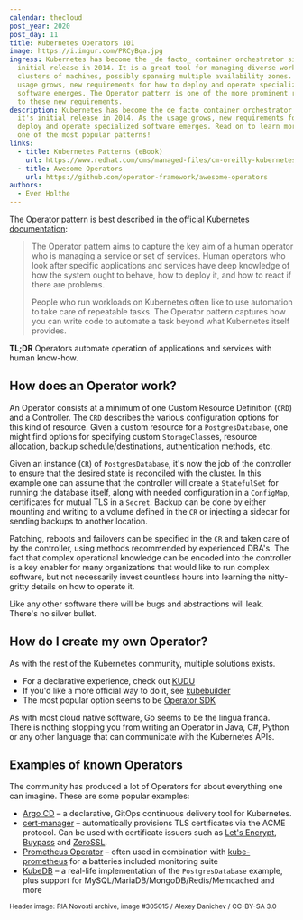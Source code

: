 ```yaml
---
calendar: thecloud
post_year: 2020
post_day: 11
title: Kubernetes Operators 101
image: https://i.imgur.com/PRCyBqa.jpg
ingress: Kubernetes has become the _de facto_ container orchestrator since it's
  initial release in 2014. It is a great tool for managing diverse workloads in
  clusters of machines, possibly spanning multiple availability zones. As the
  usage grows, new requirements for how to deploy and operate specialized
  software emerges. The Operator pattern is one of the more prominent responses
  to these new requirements.
description: Kubernetes has become the de facto container orchestrator since
  it's initial release in 2014. As the usage grows, new requirements for how to
  deploy and operate specialized software emerges. Read on to learn more about
  one of the most popular patterns!
links:
  - title: Kubernetes Patterns (eBook)
    url: https://www.redhat.com/cms/managed-files/cm-oreilly-kubernetes-patterns-ebook-f19824-201910-en.pdf
  - title: Awesome Operators
    url: https://github.com/operator-framework/awesome-operators
authors:
  - Even Holthe
---
```

The Operator pattern is best described in the [official Kubernetes documentation](https://kubernetes.io/docs/concepts/extend-kubernetes/operator/):

> The Operator pattern aims to capture the key aim of a human operator who is managing a service or set of services. Human operators who look after specific applications and services have deep knowledge of how the system ought to behave, how to deploy it, and how to react if there are problems.
>
> People who run workloads on Kubernetes often like to use automation to take care of repeatable tasks. The Operator pattern captures how you can write code to automate a task beyond what Kubernetes itself provides.

**TL;DR** Operators automate operation of applications and services with human know-how.

## How does an Operator work?

An Operator consists at a minimum of one Custom Resource Definition (`CRD`) and a Controller. The `CRD` describes the various configuration options for this kind of resource. Given a custom resource for a `PostgresDatabase`, one might find options for specifying custom `StorageClass`es, resource allocation, backup schedule/destinations, authentication methods, etc.

Given an instance (`CR`) of `PostgresDatabase`, it's now the job of the controller to ensure that the desired state is reconciled with the cluster. In this example one can assume that the controller will create a `StatefulSet` for running the database itself, along with needed configuration in a `ConfigMap`, certificates for mutual TLS in a `Secret`. Backup can be done by either mounting and writing to a volume defined in the `CR` or injecting a sidecar for sending backups to another location.

Patching, reboots and failovers can be specified in the `CR` and taken care of by the controller, using methods recommended by experienced DBA's. The fact that complex operational knowledge can be encoded into the controller is a key enabler for many organizations that would like to run complex software, but not necessarily invest countless hours into learning the nitty-gritty details on how to operate it.

Like any other software there will be bugs and abstractions will leak. There's no silver bullet.

## How do I create my own Operator?

As with the rest of the Kubernetes community, multiple solutions exists.

* For a declarative experience, check out [KUDU](https://kudo.dev/)
* If you'd like a more official way to do it, see [kubebuilder](https://github.com/kubernetes-sigs/kubebuilder)
* The most popular option seems to be [Operator SDK](https://github.com/operator-framework/operator-sdk)

As with most cloud native software, Go seems to be the lingua franca. There is nothing stopping you from writing an Operator in Java, C#, Python or any other language that can communicate with the Kubernetes APIs.

## Examples of known Operators

The community has produced a lot of Operators for about everything one can imagine. These are some popular examples:

* [Argo CD](https://github.com/argoproj/argo-cd) – a  declarative, GitOps continuous delivery tool for Kubernetes.
* [cert-manager](https://github.com/jetstack/cert-manager) – automatically provisions TLS certificates via the ACME protocol. Can be used with certificate issuers such as [Let's Encrypt](https://letsencrypt.org/), [Buypass](https://www.buypass.no/ssl/resources/acme-free-ssl) and [ZeroSSL](https://zerossl.com/documentation/acme/).
* [Prometheus Operator](https://github.com/prometheus-operator/prometheus-operator) – often used in combination with [kube-prometheus](https://github.com/prometheus-operator/kube-prometheus) for a batteries included monitoring suite
* [KubeDB](https://kubedb.com/) – a real-life implementation of the `PostgresDatabase` example, plus support for MySQL/MariaDB/MongoDB/Redis/Memcached and more

<small>Header image: RIA Novosti archive, image #305015 / Alexey Danichev / CC-BY-SA 3.0</small>